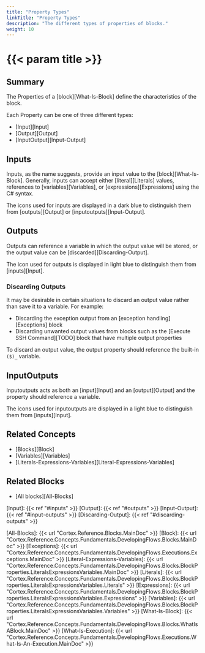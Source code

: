 ```yaml
---
title: "Property Types"
linkTitle: "Property Types"
description: "The different types of properties of blocks."
weight: 10
---
```


# {{< param title >}}

## Summary

The Properties of a [block][What-Is-Block] define the characteristics of the block.

Each Property can be one of three different types:

* [Input][Input]
* [Output][Output]
* [InputOutput][Input-Output]

## Inputs

Inputs, as the name suggests, provide an input value to the [block][What-Is-Block]. Generally, inputs can accept either [literal][Literals] values, references to [variables][Variables], or [expressions][Expressions] using the C# syntax.

The icons used for inputs are displayed in a dark blue to distinguish them from [outputs][Output] or [inputoutputs][Input-Output].

## Outputs

Outputs can reference a variable in which the output value will be stored, or the output value can be [discarded][Discarding-Output].

The icon used for outputs is displayed in light blue to distinguish them from [inputs][Input].

### Discarding Outputs

It may be desirable in certain situations to discard an output value rather than save it to a variable. For example:

* Discarding the exception output from an [exception handling][Exceptions] block
* Discarding unwanted output values from blocks such as the [Execute SSH Command][TODO] block that have multiple output properties

To discard an output value, the output property should reference the built-in `($)_` variable.

## InputOutputs

Inputoutputs acts as both an [input][Input] and an [output][Output] and the property should reference a variable.

The icons used for inputoutputs are displayed in a light blue to distinguish them from [inputs][Input].

## Related Concepts

* [Blocks][Block]
* [Variables][Variables]
* [Literals-Expressions-Variables][Literal-Expressions-Variables]

## Related Blocks

* [All blocks][All-Blocks]

[Input]: {{< ref "#inputs" >}}
[Output]: {{< ref "#outputs" >}}
[Input-Output]: {{< ref "#input-outputs" >}}
[Discarding-Output]: {{< ref "#discarding-outputs" >}}

[All-Blocks]: {{< url "Cortex.Reference.Blocks.MainDoc" >}}
[Block]: {{< url "Cortex.Reference.Concepts.Fundamentals.DevelopingFlows.Blocks.MainDoc" >}}
[Exceptions]: {{< url "Cortex.Reference.Concepts.Fundamentals.DevelopingFlows.Executions.Exceptions.MainDoc" >}}
[Literal-Expressions-Variables]: {{< url "Cortex.Reference.Concepts.Fundamentals.DevelopingFlows.Blocks.BlockProperties.LiteralsExpressionsVariables.MainDoc" >}}
[Literals]: {{< url "Cortex.Reference.Concepts.Fundamentals.DevelopingFlows.Blocks.BlockProperties.LiteralsExpressionsVariables.Literals" >}}
[Expressions]: {{< url "Cortex.Reference.Concepts.Fundamentals.DevelopingFlows.Blocks.BlockProperties.LiteralsExpressionsVariables.Expressions" >}}
[Variables]: {{< url "Cortex.Reference.Concepts.Fundamentals.DevelopingFlows.Blocks.BlockProperties.LiteralsExpressionsVariables.Variables" >}}
[What-Is-Block]: {{< url "Cortex.Reference.Concepts.Fundamentals.DevelopingFlows.Blocks.WhatIsABlock.MainDoc" >}}
[What-Is-Execution]: {{< url "Cortex.Reference.Concepts.Fundamentals.DevelopingFlows.Executions.What-Is-An-Execution.MainDoc" >}}
